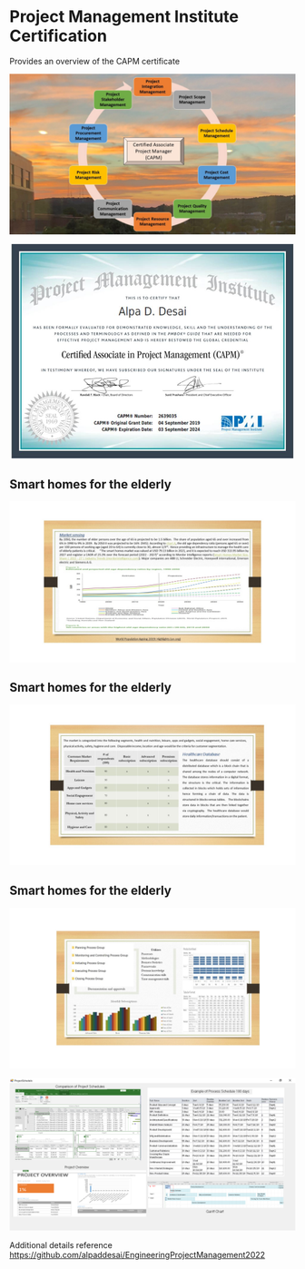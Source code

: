 # Project Management Institute Certification

Provides an overview of the CAPM certificate 

![image](PMI_CAPM.jpg)

![image](CAPMCertificate.jpg)

## Smart homes for the elderly
![image](HealthCareDatabase2.jpg)

## Smart homes for the elderly
![image](HealthCareDatabase1.jpg)

## Smart homes for the elderly
![image](HealthCareDatabase3.jpg)

![image](ProjectSchedule.png)

Additional details reference https://github.com/alpaddesai/EngineeringProjectManagement2022
